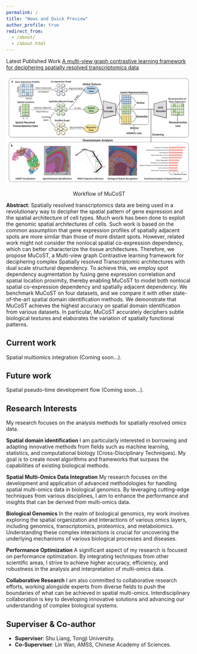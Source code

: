 ```yaml
---
permalink: /
title: "News and Quick Preview"
author_profile: true
redirect_from: 
  - /about/
  - /about.html
---
```


Latest Published Work [A multi-view graph contrastive learning framework for deciphering spatially resolved transcriptomics data](https://tju-zl.github.io/publication/2024-05-27-MuCoST)

![Overview of MuCoST](/images/mucost_framework.png)
<p align="center">Workflow of MuCoST</p>

**Abstract**: Spatially resolved transcriptomics data are being used in a revolutionary way to decipher the spatial pattern of gene expression and the spatial architecture of cell types. Much work has been done to exploit the genomic spatial architectures of cells. Such work is based on the common assumption that gene expression profiles of spatially adjacent spots are more similar than those of more distant spots. However, related work might not consider the nonlocal spatial co-expression dependency, which can better characterize the tissue architectures. Therefore, we propose MuCoST, a Multi-view graph Contrastive learning framework for deciphering complex Spatially resolved Transcriptomic architectures with dual scale structural dependency. To achieve this, we employ spot dependency augmentation by fusing gene expression correlation and spatial location proximity, thereby enabling MuCoST to model both nonlocal spatial co-expression dependency and spatially adjacent dependency. We benchmark MuCoST on four datasets, and we compare it with other state-of-the-art spatial domain identification methods. We demonstrate that MuCoST achieves the highest accuracy on spatial domain identification from various datasets. In particular, MuCoST accurately deciphers subtle biological textures and elaborates the variation of spatially functional patterns.

Current work
---
Spatial multiomics integration (Coming soon...).

Future work
---
Spatial pseudo-time development flow (Coming soon...).

Research Interests
---
My research focuses on the analysis methods for spatially resolved omics data.

**Spatial domain identification**
I am particularly interested in borrowing and adapting innovative methods from fields such as machine learning, statistics, and computational biology (Cross-Disciplinary Techniques). My goal is to create novel algorithms and frameworks that surpass the capabilities of existing biological methods.

**Spatial Multi-Omics Data Integration**
My research focuses on the development and application of advanced methodologies for handling spatial multi-omics data in biological genomics. By leveraging cutting-edge techniques from various disciplines, I aim to enhance the performance and insights that can be derived from multi-omics data.

**Biological Genomics**
In the realm of biological genomics, my work involves exploring the spatial organization and interactions of various omics layers, including genomics, transcriptomics, proteomics, and metabolomics. Understanding these complex interactions is crucial for uncovering the underlying mechanisms of various biological processes and diseases.

**Performance Optimization**
A significant aspect of my research is focused on performance optimization. By integrating techniques from other scientific areas, I strive to achieve higher accuracy, efficiency, and robustness in the analysis and interpretation of multi-omics data.

**Collaborative Research**
I am also committed to collaborative research efforts, working alongside experts from diverse fields to push the boundaries of what can be achieved in spatial multi-omics. Interdisciplinary collaboration is key to developing innovative solutions and advancing our understanding of complex biological systems.

Superviser & Co-author
---
- **Superviser**: Shu Liang, Tongji University.
- **Co-Superviser**: Lin Wan, AMSS, Chinese Academy of Sciences.

